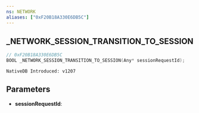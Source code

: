 ```yaml
---
ns: NETWORK
aliases: ["0xF20B18A330E6DB5C"]
---
```

## _NETWORK_SESSION_TRANSITION_TO_SESSION

```c
// 0xF20B18A330E6DB5C
BOOL _NETWORK_SESSION_TRANSITION_TO_SESSION(Any* sessionRequestId);
```

```
NativeDB Introduced: v1207
```

## Parameters
* **sessionRequestId**:
